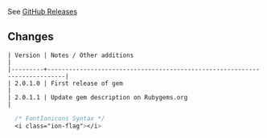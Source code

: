 See [GitHub Releases](https://github.com/ricardoemerson/font-ionicons-rails/releases)

Changes
-------

```
| Version | Notes / Other additions                                                   |
|---------+---------------------------------------------------------------------------|
| 2.0.1.0 | First release of gem                                                      |
| 2.0.1.1 | Update gem description on Rubygems.org                                    |
```

```css
  /* FontIonicons Syntax */
  <i class="ion-flag"></i>
```
